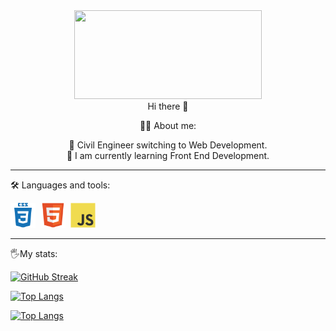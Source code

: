<div align="center">
  <img src="https://media.giphy.com/media/Te16DqHICt58lOac7X/giphy.gif" width="300" height="142" frameBorder="0" class="giphy-embed">
  </div>
  
 

<div align="center">
Hi there 👋
 
🧑‍💻 About me:

🔭 Civil Engineer switching to Web Development.<br>
🌱 I am currently learning Front End Development.<br>
</div>


--- 


🛠️ Languages and tools:<br>

  
  <img src="https://github.com/devicons/devicon/blob/master/icons/css3/css3-plain-wordmark.svg"  title="CSS3" alt="CSS" width="40" height="40"/>&nbsp;
  <img src="https://github.com/devicons/devicon/blob/master/icons/html5/html5-original.svg" title="HTML5" alt="HTML" width="40" height="40"/>&nbsp;
  <img src="https://github.com/devicons/devicon/blob/master/icons/javascript/javascript-original.svg" title="JavaScript" alt="JavaScript" width="40"      height="40"/>&nbsp;
  

</div>  

---

🖐️My stats:

[![GitHub Streak](http://github-readme-streak-stats.herokuapp.com?user=ofi5&theme=dark&background=000000)](https://git.io/streak-stats)

[![Top Langs](https://github-readme-stats.vercel.app/api/top-langs/?username=ofi5&layout=compact&theme=vision-friendly-dark)](https://github.com/anuraghazra/github-readme-stats)

[![Top Langs](https://github-readme-stats.vercel.app/api/top-langs/?username=ofi5&layout=compact)](https://github.com/anuraghazra/github-readme-stats)

                                                                                                         
                                                                                                        



<!--

**ofi5/ofi5** is a ✨ _special_ ✨ repository because its `README.md` (this file) appears on your GitHub profile.

Here are some ideas to get you started:

- 🔭 I’m currently working on ...
- 🌱 I’m currently learning ...
- 👯 I’m looking to collaborate on ...
- 🤔 I’m looking for help with ...
- 💬 Ask me about ...
- 📫 How to reach me: ...
- 😄 Pronouns: ...
- ⚡ Fun fact: ...
-->
